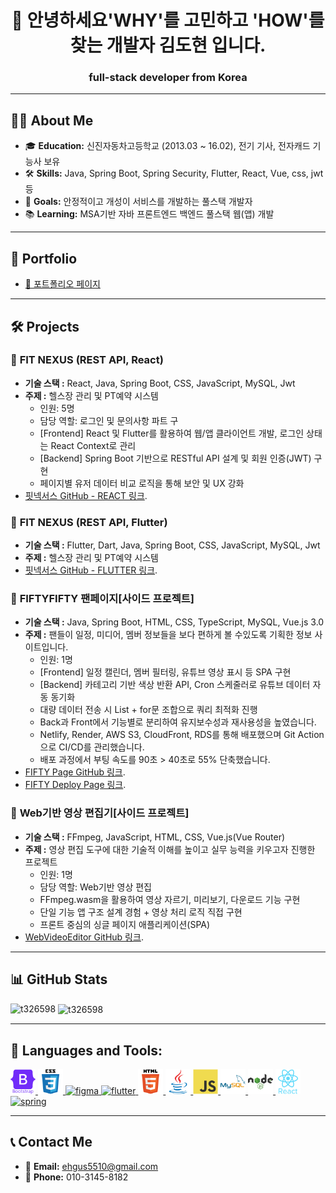 <h1 align="center"> 👋 안녕하세요'WHY'를 고민하고 'HOW'를 찾는 개발자 김도현 입니다.</h1>
<h3 align="center">full-stack developer from Korea</h3>

---

## 👨‍💻 **About Me**  
- 🎓 **Education:** 신진자동차고등학교 (2013.03 ~ 16.02), 전기 기사, 전자캐드 기능사 보유
- 🛠️ **Skills:** Java, Spring Boot, Spring Security, Flutter, React, Vue, css, jwt 등  
- 🎯 **Goals:** 안정적이고 개성이 서비스를 개발하는 풀스택 개발자  
- 📚 **Learning:** MSA기반 자바 프론트엔드 백엔드 풀스택 웹(앱) 개발


---

## 📂 **Portfolio**  
- [📝 포트폴리오 페이지](https://dhprofile.netlify.app/)  

---

## 🛠️ **Projects**  

### 📌 **FIT NEXUS (REST API, React)**
- **기술 스택 :** React, Java, Spring Boot, CSS, JavaScript, MySQL, Jwt
- **주제 :** 헬스장 관리 및 PT예약 시스템
  - 인원: 5명
  - 담당 역할: 로그인 및 문의사항 파트 구
  - [Frontend] React 및 Flutter를 활용하여 웹/앱 클라이언트 개발, 로그인 상태는 React Context로 관리
  - [Backend] Spring Boot 기반으로 RESTful API 설계 및 회원 인증(JWT) 구현
  - 페이지별 유저 데이터 비교 로직을 통해 보안 및 UX 강화
- [핏넥서스 GitHub - REACT 링크](https://github.com/t326598/MSA9_GYM_REST).

### 📌 **FIT NEXUS (REST API, Flutter)**
- **기술 스택 :** Flutter, Dart, Java, Spring Boot, CSS, JavaScript, MySQL, Jwt
- **주제 :** 헬스장 관리 및 PT예약 시스템
- [핏넥서스 GitHub - FLUTTER 링크](https://github.com/t326598/MSA9_GYM_FLUTTER).


### 📌 **FIFTYFIFTY 팬페이지[사이드 프로젝트]**  
- **기술 스택 :** Java, Spring Boot, HTML, CSS, TypeScript, MySQL, Vue.js 3.0 
- **주제 :** 팬들이 일정, 미디어, 멤버 정보들을 보다 편하게 볼 수있도록 기획한 정보 사이트입니다.
  - 인원: 1명
  - [Frontend] 일정 캘린더, 멤버 필터링, 유튜브 영상 표시 등 SPA 구현
  - [Backend] 카테고리 기반 색상 반환 API, Cron 스케줄러로 유튜브 데이터 자동 동기화
  - 대량 데이터 전송 시 List + for문 조합으로 쿼리 최적화 진행
  - Back과 Front에서 기능별로 분리하여 유지보수성과 재사용성을 높였습니다.
  - Netlify, Render, AWS S3, CloudFront, RDS를 통해 배포했으며 Git Action으로 CI/CD를 관리했습니다.
  - 배포 과정에서 부팅 속도를 90초 > 40초로 55% 단축했습니다.
- [FIFTY Page GitHub 링크](https://github.com/t326598/fiftyfiftypage.git).
- [FIFTY Deploy Page 링크](https://fiftypage.netlify.app/).

### 📌 **Web기반 영상 편집기[사이드 프로젝트]**  
- **기술 스택 :** FFmpeg, JavaScript, HTML, CSS, Vue.js(Vue Router)
- **주제 :** 영상 편집 도구에 대한 기술적 이해를 높이고 실무 능력을 키우고자 진행한 프로젝트
  - 인원: 1명
  - 담당 역할: Web기반 영상 편집
  - FFmpeg.wasm을 활용하여 영상 자르기, 미리보기, 다운로드 기능 구현
  - 단일 기능 앱 구조 설계 경험 + 영상 처리 로직 직접 구현
  - 프론트 중심의 싱글 페이지 애플리케이션(SPA)
- [WebVideoEditor GitHub 링크](https://github.com/t326598/WebVideoEditor.git).
  
---
## 📊 **GitHub Stats**  

<p><img align="left" src="https://github-readme-stats.vercel.app/api/top-langs?username=t326598&show_icons=true&locale=en&layout=compact" alt="t326598" /></p>
<p>&nbsp;<img align="center" src="https://github-readme-stats.vercel.app/api?username=t326598&show_icons=true&locale=en" alt="t326598" /></p>

---


## 🚀 **Languages and Tools:**  
<p align="left"> 
  <a href="https://getbootstrap.com" target="_blank" rel="noreferrer"> <img src="https://raw.githubusercontent.com/devicons/devicon/master/icons/bootstrap/bootstrap-plain-wordmark.svg" alt="bootstrap" width="40" height="40"/> </a> 
  <a href="https://www.w3schools.com/css/" target="_blank" rel="noreferrer"> <img src="https://raw.githubusercontent.com/devicons/devicon/master/icons/css3/css3-original-wordmark.svg" alt="css3" width="40" height="40"/> </a> 
  <a href="https://www.figma.com/" target="_blank" rel="noreferrer"> <img src="https://www.vectorlogo.zone/logos/figma/figma-icon.svg" alt="figma" width="40" height="40"/> </a> 
  <a href="https://flutter.dev" target="_blank" rel="noreferrer"> <img src="https://www.vectorlogo.zone/logos/flutterio/flutterio-icon.svg" alt="flutter" width="40" height="40"/> </a> 
  <a href="https://www.w3.org/html/" target="_blank" rel="noreferrer"> <img src="https://raw.githubusercontent.com/devicons/devicon/master/icons/html5/html5-original-wordmark.svg" alt="html5" width="40" height="40"/> </a> 
  <a href="https://www.java.com" target="_blank" rel="noreferrer"> <img src="https://raw.githubusercontent.com/devicons/devicon/master/icons/java/java-original.svg" alt="java" width="40" height="40"/> </a> 
  <a href="https://developer.mozilla.org/en-US/docs/Web/JavaScript" target="_blank" rel="noreferrer"> <img src="https://raw.githubusercontent.com/devicons/devicon/master/icons/javascript/javascript-original.svg" alt="javascript" width="40" height="40"/> </a> 
  <a href="https://www.mysql.com/" target="_blank" rel="noreferrer"> <img src="https://raw.githubusercontent.com/devicons/devicon/master/icons/mysql/mysql-original-wordmark.svg" alt="mysql" width="40" height="40"/> </a> 
  <a href="https://nodejs.org" target="_blank" rel="noreferrer"> <img src="https://raw.githubusercontent.com/devicons/devicon/master/icons/nodejs/nodejs-original-wordmark.svg" alt="nodejs" width="40" height="40"/> </a> 
  <a href="https://reactjs.org/" target="_blank" rel="noreferrer"> <img src="https://raw.githubusercontent.com/devicons/devicon/master/icons/react/react-original-wordmark.svg" alt="react" width="40" height="40"/> </a> 
  <a href="https://spring.io/" target="_blank" rel="noreferrer"> <img src="https://www.vectorlogo.zone/logos/springio/springio-icon.svg" alt="spring" width="40" height="40"/> </a> 
</p>

---




## 📞 **Contact Me**  

- 📧 **Email:** [ehgus5510@gmail.com](mailto:ehgus5510@gmail.com)  
- 📱 **Phone:** 010-3145-8182  



